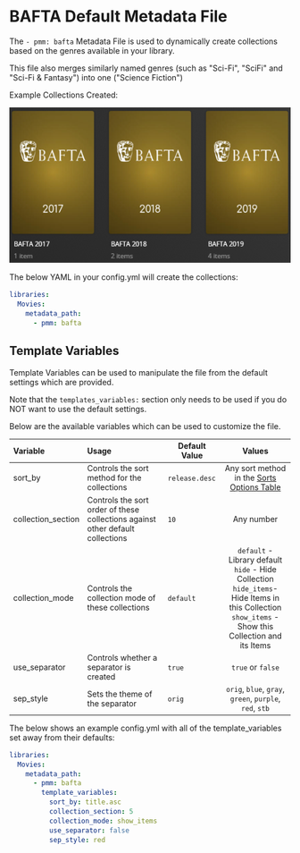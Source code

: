 # BAFTA Default Metadata File

The `- pmm: bafta` Metadata File is used to dynamically create collections based on the genres available in your library.

This file also merges similarly named genres (such as "Sci-Fi", "SciFi" and "Sci-Fi & Fantasy") into one ("Science Fiction")

Example Collections Created:

![](../images/bafta.png)

The below YAML in your config.yml will create the collections:
```yaml
libraries:
  Movies:
    metadata_path:
      - pmm: bafta
```


## Template Variables
Template Variables can be used to manipulate the file from the default settings which are provided. 

Note that the `templates_variables:` section only needs to be used if you do NOT want to use the default settings.

Below are the available variables which can be used to customize the file.


| Variable           | Usage                                                                                                  | Default Value  |                                                                             Values                                                                             |
|:-------------------|:-------------------------------------------------------------------------------------------------------|----------------|:--------------------------------------------------------------------------------------------------------------------------------------------------------------:|
| sort_by            | Controls the sort method for the collections                                                           | `release.desc` |                                                  Any sort method in the [Sorts Options Table](#sort-options)                                                   |
| collection_section | Controls the sort order of these collections against other default collections                         | `10`           |                                                                           Any number                                                                           |
| collection_mode    | Controls the collection mode of these collections                                                      | `default`      | `default` - Library default<br/>`hide` - Hide Collection<br/>`hide_items`- Hide Items in this Collection<br/>`show_items` - Show this Collection and its Items |
| use_separator      | Controls whether a separator is created                                                                | `true`         |                                                                       `true` or `false`                                                                        |
| sep_style          | Sets the theme of the separator                                                                        | `orig`         |                                                    `orig`, `blue`, `gray`, `green`, `purple`, `red`, `stb`                                                     |

The below shows an example config.yml with all of the template_variables set away from their defaults:

```yaml
libraries:
  Movies:
    metadata_path:
      - pmm: bafta
        template_variables:
          sort_by: title.asc
          collection_section: 5
          collection_mode: show_items
          use_separator: false
          sep_style: red
```

